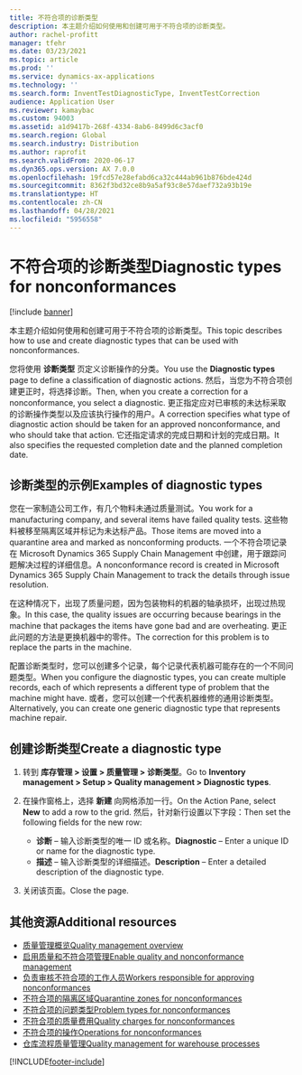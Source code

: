 ```yaml
---
title: 不符合项的诊断类型
description: 本主题介绍如何使用和创建可用于不符合项的诊断类型。
author: rachel-profitt
manager: tfehr
ms.date: 03/23/2021
ms.topic: article
ms.prod: ''
ms.service: dynamics-ax-applications
ms.technology: ''
ms.search.form: InventTestDiagnosticType, InventTestCorrection
audience: Application User
ms.reviewer: kamaybac
ms.custom: 94003
ms.assetid: a1d9417b-268f-4334-8ab6-8499d6c3acf0
ms.search.region: Global
ms.search.industry: Distribution
ms.author: raprofit
ms.search.validFrom: 2020-06-17
ms.dyn365.ops.version: AX 7.0.0
ms.openlocfilehash: 19fcd57e28efabd6ca32c444ab961b876bde424d
ms.sourcegitcommit: 8362f3bd32ce8b9a5af93c8e57daef732a93b19e
ms.translationtype: HT
ms.contentlocale: zh-CN
ms.lasthandoff: 04/28/2021
ms.locfileid: "5956558"
---
```

# <a name="diagnostic-types-for-nonconformances"></a><span data-ttu-id="baaf8-103">不符合项的诊断类型</span><span class="sxs-lookup"><span data-stu-id="baaf8-103">Diagnostic types for nonconformances</span></span>

[!include [banner](../includes/banner.md)]

<span data-ttu-id="baaf8-104">本主题介绍如何使用和创建可用于不符合项的诊断类型。</span><span class="sxs-lookup"><span data-stu-id="baaf8-104">This topic describes how to use and create diagnostic types that can be used with nonconformances.</span></span>

<span data-ttu-id="baaf8-105">您将使用 **诊断类型** 页定义诊断操作的分类。</span><span class="sxs-lookup"><span data-stu-id="baaf8-105">You use the **Diagnostic types** page to define a classification of diagnostic actions.</span></span> <span data-ttu-id="baaf8-106">然后，当您为不符合项创建更正时，将选择诊断。</span><span class="sxs-lookup"><span data-stu-id="baaf8-106">Then, when you create a correction for a nonconformance, you select a diagnostic.</span></span> <span data-ttu-id="baaf8-107">更正指定应对已审核的未达标采取的诊断操作类型以及应该执行操作的用户。</span><span class="sxs-lookup"><span data-stu-id="baaf8-107">A correction specifies what type of diagnostic action should be taken for an approved nonconformance, and who should take that action.</span></span> <span data-ttu-id="baaf8-108">它还指定请求的完成日期和计划的完成日期。</span><span class="sxs-lookup"><span data-stu-id="baaf8-108">It also specifies the requested completion date and the planned completion date.</span></span>

## <a name="examples-of-diagnostic-types"></a><span data-ttu-id="baaf8-109">诊断类型的示例</span><span class="sxs-lookup"><span data-stu-id="baaf8-109">Examples of diagnostic types</span></span>

<span data-ttu-id="baaf8-110">您在一家制造公司工作，有几个物料未通过质量测试。</span><span class="sxs-lookup"><span data-stu-id="baaf8-110">You work for a manufacturing company, and several items have failed quality tests.</span></span> <span data-ttu-id="baaf8-111">这些物料被移至隔离区域并标记为未达标产品。</span><span class="sxs-lookup"><span data-stu-id="baaf8-111">Those items are moved into a quarantine area and marked as nonconforming products.</span></span> <span data-ttu-id="baaf8-112">一个不符合项记录在 Microsoft Dynamics 365 Supply Chain Management 中创建，用于跟踪问题解决过程的详细信息。</span><span class="sxs-lookup"><span data-stu-id="baaf8-112">A nonconformance record is created in Microsoft Dynamics 365 Supply Chain Management to track the details through issue resolution.</span></span>

<span data-ttu-id="baaf8-113">在这种情况下，出现了质量问题，因为包装物料的机器的轴承损坏，出现过热现象。</span><span class="sxs-lookup"><span data-stu-id="baaf8-113">In this case, the quality issues are occurring because bearings in the machine that packages the items have gone bad and are overheating.</span></span> <span data-ttu-id="baaf8-114">更正此问题的方法是更换机器中的零件。</span><span class="sxs-lookup"><span data-stu-id="baaf8-114">The correction for this problem is to replace the parts in the machine.</span></span>

<span data-ttu-id="baaf8-115">配置诊断类型时，您可以创建多个记录，每个记录代表机器可能存在的一个不同问题类型。</span><span class="sxs-lookup"><span data-stu-id="baaf8-115">When you configure the diagnostic types, you can create multiple records, each of which represents a different type of problem that the machine might have.</span></span> <span data-ttu-id="baaf8-116">或者，您可以创建一个代表机器维修的通用诊断类型。</span><span class="sxs-lookup"><span data-stu-id="baaf8-116">Alternatively, you can create one generic diagnostic type that represents machine repair.</span></span>

## <a name="create-a-diagnostic-type"></a><span data-ttu-id="baaf8-117">创建诊断类型</span><span class="sxs-lookup"><span data-stu-id="baaf8-117">Create a diagnostic type</span></span>

1. <span data-ttu-id="baaf8-118">转到 **库存管理 \> 设置 \> 质量管理 \> 诊断类型**。</span><span class="sxs-lookup"><span data-stu-id="baaf8-118">Go to **Inventory management \> Setup \> Quality management \> Diagnostic types**.</span></span>
1. <span data-ttu-id="baaf8-119">在操作窗格上，选择 **新建** 向网格添加一行。</span><span class="sxs-lookup"><span data-stu-id="baaf8-119">On the Action Pane, select **New** to add a row to the grid.</span></span> <span data-ttu-id="baaf8-120">然后，针对新行设置以下字段：</span><span class="sxs-lookup"><span data-stu-id="baaf8-120">Then set the following fields for the new row:</span></span>

    - <span data-ttu-id="baaf8-121">**诊断** – 输入诊断类型的唯一 ID 或名称。</span><span class="sxs-lookup"><span data-stu-id="baaf8-121">**Diagnostic** – Enter a unique ID or name for the diagnostic type.</span></span>
    - <span data-ttu-id="baaf8-122">**描述** – 输入诊断类型的详细描述。</span><span class="sxs-lookup"><span data-stu-id="baaf8-122">**Description** – Enter a detailed description of the diagnostic type.</span></span>

1. <span data-ttu-id="baaf8-123">关闭该页面。</span><span class="sxs-lookup"><span data-stu-id="baaf8-123">Close the page.</span></span>

## <a name="additional-resources"></a><span data-ttu-id="baaf8-124">其他资源</span><span class="sxs-lookup"><span data-stu-id="baaf8-124">Additional resources</span></span>

- [<span data-ttu-id="baaf8-125">质量管理概览</span><span class="sxs-lookup"><span data-stu-id="baaf8-125">Quality management overview</span></span>](quality-management-processes.md)
- [<span data-ttu-id="baaf8-126">启用质量和不符合项管理</span><span class="sxs-lookup"><span data-stu-id="baaf8-126">Enable quality and nonconformance management</span></span>](enable-quality-management.md)
- [<span data-ttu-id="baaf8-127">负责审核不符合项的工作人员</span><span class="sxs-lookup"><span data-stu-id="baaf8-127">Workers responsible for approving nonconformances</span></span>](quality-responsible-workers.md)
- [<span data-ttu-id="baaf8-128">不符合项的隔离区域</span><span class="sxs-lookup"><span data-stu-id="baaf8-128">Quarantine zones for nonconformances</span></span>](quality-quarantine-zones.md)
- [<span data-ttu-id="baaf8-129">不符合项的问题类型</span><span class="sxs-lookup"><span data-stu-id="baaf8-129">Problem types for nonconformances</span></span>](quality-problem-types.md)
- [<span data-ttu-id="baaf8-130">不符合项的质量费用</span><span class="sxs-lookup"><span data-stu-id="baaf8-130">Quality charges for nonconformances</span></span>](quality-charges.md)
- [<span data-ttu-id="baaf8-131">不符合项的操作</span><span class="sxs-lookup"><span data-stu-id="baaf8-131">Operations for nonconformances</span></span>](quality-operations.md)
- [<span data-ttu-id="baaf8-132">仓库流程质量管理</span><span class="sxs-lookup"><span data-stu-id="baaf8-132">Quality management for warehouse processes</span></span>](quality-management-for-warehouses-processes.md)

[!INCLUDE[footer-include](../../includes/footer-banner.md)]

